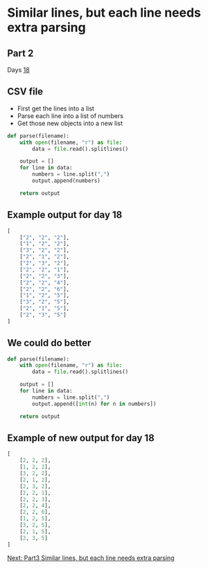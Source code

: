 # Similar lines, but each line needs extra parsing

## Part 2

Days [18](https://adventofcode.com/2022/day/18/input)

## CSV file

- First get the lines into a list
- Parse each line into a list of numbers
- Get those new objects into a new list

```python
def parse(filename):
    with open(filename, "r") as file:
        data = file.read().splitlines()

    output = []
    for line in data:
        numbers = line.split(",")
        output.append(numbers)

    return output
```

## Example output for day 18

```python
[
    ["2", "2", "2"],
    ["1", "2", "2"],
    ["3", "2", "2"],
    ["2", "1", "2"],
    ["2", "3", "2"],
    ["2", "2", "1"],
    ["2", "2", "3"],
    ["2", "2", "4"],
    ["2", "2", "6"],
    ["1", "2", "5"],
    ["3", "2", "5"],
    ["2", "1", "5"],
    ["2", "3", "5"]
]
```

## We could do better

```python
def parse(filename):
    with open(filename, "r") as file:
        data = file.read().splitlines()

    output = []
    for line in data:
        numbers = line.split(",")
        output.append([int(n) for n in numbers])

    return output
```

## Example of new output for day 18

```python
[
    [2, 2, 2],
    [1, 2, 2],
    [3, 2, 2],
    [2, 1, 2],
    [2, 3, 2],
    [2, 2, 1],
    [2, 2, 3],
    [2, 2, 4],
    [2, 2, 6],
    [1, 2, 5],
    [3, 2, 5],
    [2, 1, 5],
    [2, 3, 5]
]
```

[Next: Part3 Similar lines, but each line needs extra parsing](./10.extra_parsing3.md)

